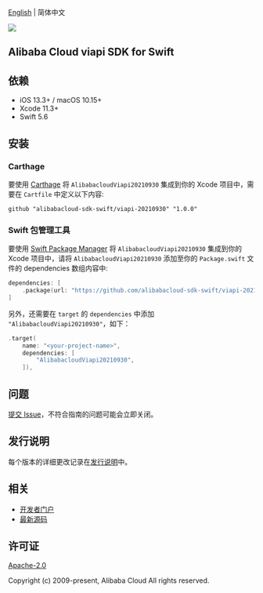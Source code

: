 [English](README.md) | 简体中文

![](https://aliyunsdk-pages.alicdn.com/icons/AlibabaCloud.svg)

## Alibaba Cloud viapi SDK for Swift

## 依赖

- iOS 13.3+ / macOS 10.15+
- Xcode 11.3+
- Swift 5.6

## 安装

### Carthage

要使用 [Carthage](https://github.com/Carthage/Carthage) 将 `AlibabacloudViapi20210930` 集成到你的 Xcode 项目中，需要在 `Cartfile` 中定义以下内容:

```ogdl
github "alibabacloud-sdk-swift/viapi-20210930" "1.0.0"
```

### Swift 包管理工具

要使用 [Swift Package Manager](https://swift.org/package-manager/) 将 `AlibabacloudViapi20210930` 集成到你的 Xcode 项目中，请将 `AlibabacloudViapi20210930` 添加至你的 `Package.swift` 文件的 dependencies 数组内容中:

```swift
dependencies: [
    .package(url: "https://github.com/alibabacloud-sdk-swift/viapi-20210930.git", from: "1.0.0")
]
```

另外，还需要在 `target` 的 `dependencies` 中添加 `"AlibabacloudViapi20210930"`，如下：

```swift
.target(
    name: "<your-project-name>",
    dependencies: [
        "AlibabacloudViapi20210930",
    ]),
```

## 问题

[提交 Issue](https://github.com/alibabacloud-sdk-swift/viapi-20210930/issues/new)，不符合指南的问题可能会立即关闭。

## 发行说明

每个版本的详细更改记录在[发行说明](./ChangeLog.txt)中。

## 相关

* [开发者门户](https://next.api.aliyun.com/home)
* [最新源码](https://github.com/alibabacloud-sdk-swift/viapi-20210930)

## 许可证

[Apache-2.0](http://www.apache.org/licenses/LICENSE-2.0)

Copyright (c) 2009-present, Alibaba Cloud All rights reserved.
